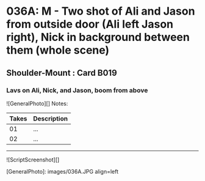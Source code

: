# 036A: M - Two shot of Ali and Jason from outside door (Ali left Jason right), Nick in background between them (whole scene)

## Shoulder-Mount : Card B019

### Lavs on Ali, Nick, and Jason, boom from above

![GeneralPhoto][]
Notes: 

| Takes | Description |
|:---|:----|
| 01 | ... |
| 02 | ... |

----

![ScriptScreenshot][]


[GeneralPhoto]:  images/036A.JPG align=left
